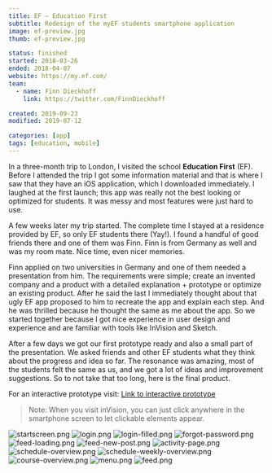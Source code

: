 ```yaml
---
title: EF – Education First
subtitle: Redesign of the myEF students smartphone application
image: ef-preview.jpg
thumb: ef-preview.jpg

status: finished
started: 2018-03-26
ended: 2018-04-07
website: https://my.ef.com/
team:
  - name: Finn Dieckhoff
    link: https://twitter.com/FinnDieckhoff

created: 2019-09-23
modified: 2019-07-12

categories: [app]
tags: [education, mobile]
---
```


In a three-month trip to London, I visited the school **Education First** (EF). Before I
attended the trip I got some information material and that is where I saw that they have
an iOS application, which I downloaded immediately. I laughed at the first launch; this
app was really not the best looking or optimized for students. It was messy and most
features were just hard to use.

A few weeks later my trip started. The complete time I stayed at a residence provided by
EF, so only EF students there (Yay!). I found a handful of good friends there and one of
them was Finn. Finn is from Germany as well and was my room mate. Nice time, even nicer
memories.

Finn applied on two universities in Germany and one of them needed a presentation from
him. The requirements were simple; create an invented company and a product with a
detailed explanation + prototype or optimize an existing product. After he said the last I
immediately thought about that ugly EF app proposed to him to recreate the app and explain
each step. And he was thrilled because he thought the same as me about the app. So we
started together because I got nice experience in user design and experience and are
familiar with tools like InVision and Sketch.

After a few days we got our first prototype ready and also a small part of the
presentation. We asked friends and other EF students what they think about the progress
and idea so far. The resonance was amazing, most of the students felt the same as us, and
we got a lot of ideas and improvement suggestions. So to not take that too long, here is
the final product.

For an interactive prototype visit:
[Link to interactive prototype](https://invis.io/9RNG7GCYFKZ)

> Note: When you visit inVision, you can just click anywhere in the smartphone screen to
> let clickable elements appear.

![startscreen.png](startscreen.png) ![login.png](login.png)
![login-filled.png](login-filled.png) ![forgot-password.png](forgot-password.png)
![feed-loading.png](feed-loading.png) ![feed-new-post.png](feed-new-post.png)
![activity-page.png](activity-page.png) ![schedule-overview.png](schedule-overview.png)
![schedule-weekly-overview.png](schedule-weekly-overview.png)
![course-overview.png](course-overview.png) ![menu.png](menu.png) ![feed.png](feed.png)
